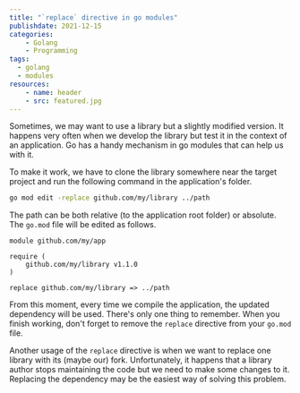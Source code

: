 ```yaml
---
title: "`replace` directive in go modules"
publishdate: 2021-12-15
categories: 
    - Golang
    - Programming
tags:
  - golang
  - modules
resources:
    - name: header
    - src: featured.jpg
---
```


Sometimes, we may want to use a library but a slightly modified version. It happens very often when we develop the library but test it in the context of an application. Go has a handy mechanism in go modules that can help us with it.

To make it work, we have to clone the library somewhere near the target project and run the following command in the application's folder.
```sh
go mod edit -replace github.com/my/library ../path
```

The path can be both relative (to the application root folder) or absolute. The `go.mod` file will be edited as follows.

```
module github.com/my/app

require (
	github.com/my/library v1.1.0
)

replace github.com/my/library => ../path
```

From this moment, every time we compile the application, the updated dependency will be used. There's only one thing to remember. When you finish working, don't forget to remove the `replace` directive from your `go.mod` file.

Another usage of the `replace` directive is when we want to replace one library with its (maybe our) fork. Unfortunately, it happens that a library author stops maintaining the code but we need to make some changes to it. Replacing the dependency may be the easiest way of solving this problem.